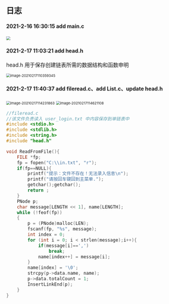 ## 日志

#### 2021-2-16	16:30:15		add main.c

<img src="https://cdn.jsdelivr.net/gh/mLittle-horse/PicStore/img/image-20210216163132725.png" style="zoom: 67%;" />



#### 2021-2-17	11:03:21		add head.h

head.h 用于保存创建链表所需的数据结构和函数申明

<img src="https://cdn.jsdelivr.net/gh/mLittle-horse/PicStore/img/image-20210217110359345.png" alt="image-20210217110359345" style="zoom:67%;" />



#### 2021-2-17	11:40:37		add fileread.c、add List.c、update head.h

<img src="https://cdn.jsdelivr.net/gh/mLittle-horse/PicStore/img/image-20210217114231863.png" alt="image-20210217114231863" style="zoom:67%;" />

<img src="https://cdn.jsdelivr.net/gh/mLittle-horse/PicStore/img/image-20210217114621108.png" alt="image-20210217114621108" style="zoom:67%;" />

```c
//fileread.c
//该文件负责读入 user_login.txt 中内容保存到单链表中
#include <stdio.h>
#include <stdlib.h>
#include <string.h>
#include "head.h"

void ReadFromFile(){
	FILE *fp;
	fp = fopen("C:\\in.txt", "r");
	if(fp==NULL){
		printf("提示：文件不存在！无法录入信息\n");
		printf("请按回车键回到主菜单.");
		getchar();getchar();
		return ;
	}
	PNode p;
	char message[LENGTH << 1], name[LENGTH];
	while (!feof(fp))
	{
		p = (PNode)malloc(LEN);
		fscanf(fp, "%s", message);
		int index = 0;
		for (int i = 0; i < strlen(message);i++){
			if(message[i]==',')
				break;
			name[index++] = message[i];
		}
		name[index] = '\0';
		strcpy(p->data.name, name);
		p->data.totalCount = 1;
		InsertLinkEnd(p);
	}
}
```







